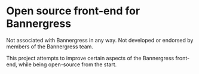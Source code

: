 # Open source front-end for Bannergress
Not associated with Bannergress in any way. Not developed or endorsed by members of the Bannergress team.

This project attempts to improve certain aspects of the Bannergress front-end, while being open-source from the start.
